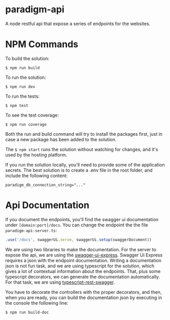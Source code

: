 # paradigm-api

A node restful api that expose a series of endpoints for the websites.

# NPM Commands

To build the solution:

```shell
$ npm run build
```

To run the solution:

```shell
$ npm run dev
```

To run the tests:

```shell
$ npm test
```

To see the test coverage:

```shell
$ npm run coverage
```

Both the run and build command will try to install the packages first, just in case a new package has been added to the solution.

The `$ npm start` runs the solution without watching for changes, and it's used by the hosting platform.

If you run the solution locally, you'll need to provide some of the application secrets. The best solution is to create
a .env file in the root folder, and include the following content:

```env
paradigm_db_connection_string="..."
```

# Api Documentation

If you document the endpoints, you'll find the swagger ui documentation under `[domain:port]/docs`.
You can change the endpoint the the file `paradigm-api-server.ts`:

```ts
.use('/docs', swaggerUi.serve, swaggerUi.setup(swaggerDocument))
```

We are using two libraries to make the documentation. For the server to expose the api, we are using the
[swagger-ui-express](https://www.npmjs.com/package/swagger-ui-express). Swagger Ui Express requires a json
with the endpoint documentation.
Writing a documentation json is not fun task, and we are using typescript for the solution, which gives a lot
of contextual information about the endpoints. That, plus some typescript decorators, we can generate the documentation
automatically. For that task, we are using [typescript-rest-swagger](https://www.npmjs.com/package/typescript-rest-swagger).

You have to decorate the controllers with the proper decorators, and then, when you are ready, you can build the documentation
json by executing in the console the following line:

```shell
$ npm run build-doc
```
